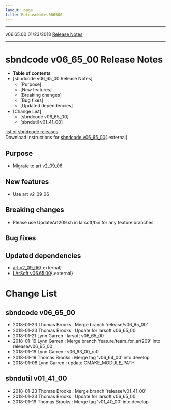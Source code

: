```yaml
---
layout: page
title: ReleaseNotes066500
---
```


  ----------- ------------ -- -- ------------------------------------------------------
  v06.65.00   01/23/2018         [Release Notes](ReleaseNotes066500.html)
  ----------- ------------ -- -- ------------------------------------------------------



sbndcode v06\_65\_00 Release Notes
======================================================================================

-   **Table of contents**
-   [sbndcode v06\_65\_00 Release
    Notes]
    -   [Purpose]
    -   [New features]
    -   [Breaking changes]
    -   [Bug fixes]
    -   [Updated dependencies]
-   [Change List]
    -   [sbndcode v06\_65\_00]
    -   [sbndutil v01\_41\_00]

[list of sbndcode
releases](List_of_SBND_code_releases.html)\
Download instructions for [sbndcode
v06\_65\_00](http://scisoft.fnal.gov/scisoft/bundles/sbnd/v06_65_00/sbndcode-v06_65_00.html){.external}



Purpose
----------------------------------

-   Migrate to art v2\_09\_06



New features
--------------------------------------------

-   Use art v2\_09\_06



Breaking changes
----------------------------------------------------

-   Please use UpdateArt209.sh in larsoft/bin for any feature branches



Bug fixes
--------------------------------------



Updated dependencies
------------------------------------------------------------

-   [art
    v2\_09\_06](https://cdcvs.fnal.gov/redmine/projects/art/wiki/Series_209){.external}
-   [LArSoft
    v06.65.00](https://cdcvs.fnal.gov/redmine/projects/larsoft/wiki/ReleaseNotes066500){.external}



Change List
==========================================



sbndcode v06\_65\_00
----------------------------------------------------------

-   2018-01-23 Thomas Brooks : Merge branch \'release/v06\_65\_00\'
-   2018-01-23 Thomas Brooks : Update for larsoft v06\_65\_00
-   2018-01-21 Lynn Garren : larsoft v06\_65\_00
-   2018-01-19 Lynn Garren : Merge branch \'feature/team\_for\_art209\'
    into release/v06\_65\_00
-   2018-01-19 Lynn Garren : v06\_63\_00\_rc0
-   2018-01-19 Thomas Brooks : Merge tag \'v06\_64\_00\' into develop
-   2018-01-08 Lynn Garren : update CMAKE\_MODULE\_PATH



sbndutil v01\_41\_00
----------------------------------------------------------

-   2018-01-23 Thomas Brooks : Merge branch \'release/v01\_41\_00\'
-   2018-01-23 Thomas Brooks : Update for larsoft v06\_65\_00
-   2018-01-19 Thomas Brooks : Merge tag \'v01\_40\_00\' into develop
